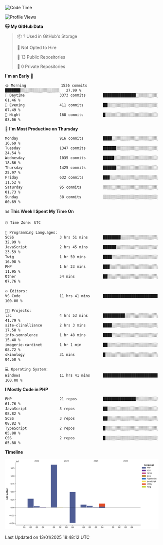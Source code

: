 <!--START_SECTION:waka-->
![Code Time](http://img.shields.io/badge/Code%20Time-2%2C172%20hrs%2048%20mins-blue)

![Profile Views](http://img.shields.io/badge/Profile%20Views-0-blue)

**🐱 My GitHub Data** 

> 📦 ? Used in GitHub's Storage 
 > 
> 🚫 Not Opted to Hire
 > 
> 📜 13 Public Repositories 
 > 
> 🔑 0 Private Repositories 
 > 
**I'm an Early 🐤** 

```text
🌞 Morning                1536 commits        ███████░░░░░░░░░░░░░░░░░░   27.99 % 
🌆 Daytime                3373 commits        ███████████████░░░░░░░░░░   61.46 % 
🌃 Evening                411 commits         ██░░░░░░░░░░░░░░░░░░░░░░░   07.49 % 
🌙 Night                  168 commits         █░░░░░░░░░░░░░░░░░░░░░░░░   03.06 % 
```
📅 **I'm Most Productive on Thursday** 

```text
Monday                   916 commits         ████░░░░░░░░░░░░░░░░░░░░░   16.69 % 
Tuesday                  1347 commits        ██████░░░░░░░░░░░░░░░░░░░   24.54 % 
Wednesday                1035 commits        █████░░░░░░░░░░░░░░░░░░░░   18.86 % 
Thursday                 1425 commits        ██████░░░░░░░░░░░░░░░░░░░   25.97 % 
Friday                   632 commits         ███░░░░░░░░░░░░░░░░░░░░░░   11.52 % 
Saturday                 95 commits          ░░░░░░░░░░░░░░░░░░░░░░░░░   01.73 % 
Sunday                   38 commits          ░░░░░░░░░░░░░░░░░░░░░░░░░   00.69 % 
```


📊 **This Week I Spent My Time On** 

```text
🕑︎ Time Zone: UTC

💬 Programming Languages: 
SCSS                     3 hrs 51 mins       ████████░░░░░░░░░░░░░░░░░   32.99 % 
JavaScript               2 hrs 45 mins       ██████░░░░░░░░░░░░░░░░░░░   23.59 % 
Twig                     1 hr 59 mins        ████░░░░░░░░░░░░░░░░░░░░░   16.98 % 
PHP                      1 hr 23 mins        ███░░░░░░░░░░░░░░░░░░░░░░   11.95 % 
Other                    54 mins             ██░░░░░░░░░░░░░░░░░░░░░░░   07.76 % 

🔥 Editors: 
VS Code                  11 hrs 41 mins      █████████████████████████   100.00 % 

🐱‍💻 Projects: 
lac                      4 hrs 53 mins       ██████████░░░░░░░░░░░░░░░   41.79 % 
site-clinalliance        2 hrs 3 mins        ████░░░░░░░░░░░░░░░░░░░░░   17.58 % 
info-somnolence          1 hr 48 mins        ████░░░░░░░░░░░░░░░░░░░░░   15.48 % 
imagerie-cardinet        1 hr 1 min          ██░░░░░░░░░░░░░░░░░░░░░░░   08.72 % 
skinology                31 mins             █░░░░░░░░░░░░░░░░░░░░░░░░   04.50 % 

💻 Operating System: 
Windows                  11 hrs 41 mins      █████████████████████████   100.00 % 
```

**I Mostly Code in PHP** 

```text
PHP                      21 repos            ███████████████░░░░░░░░░░   61.76 % 
JavaScript               3 repos             ██░░░░░░░░░░░░░░░░░░░░░░░   08.82 % 
SCSS                     3 repos             ██░░░░░░░░░░░░░░░░░░░░░░░   08.82 % 
TypeScript               2 repos             █░░░░░░░░░░░░░░░░░░░░░░░░   05.88 % 
CSS                      2 repos             █░░░░░░░░░░░░░░░░░░░░░░░░   05.88 % 
```



**Timeline**

![Lines of Code chart](https://raw.githubusercontent.com/tahar-elgunaoui/tahar-elgunaoui/main/assets/bar_graph.png)


 Last Updated on 13/01/2025 18:48:12 UTC
<!--END_SECTION:waka-->
